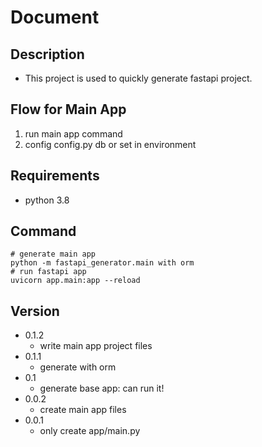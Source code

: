 # Document
## Description
- This project is used to quickly generate fastapi project.
## Flow for Main App
1. run main app command
2. config config.py db or set in environment
## Requirements
- python 3.8
## Command
    # generate main app
    python -m fastapi_generator.main with orm
    # run fastapi app
    uvicorn app.main:app --reload

    
    
## Version
- 0.1.2
    - write main app project files
- 0.1.1
    - generate with orm
- 0.1
    - generate base app: can run it!
- 0.0.2 
    - create main app files 
- 0.0.1
    - only create app/main.py